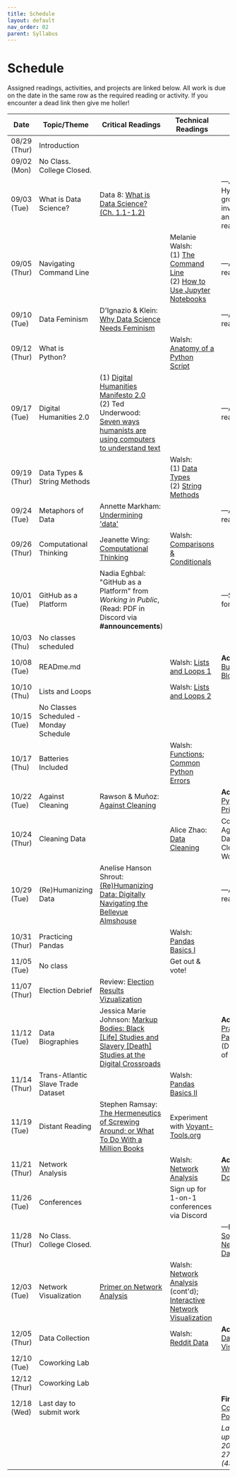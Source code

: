 ```yaml
---
title: Schedule
layout: default
nav_order: 02
parent: Syllabus
---
```


# Schedule

Assigned readings, activities, and projects are linked below. All work is due on the date in the same row as the required reading or activity. If you encounter a dead link then give me holler!

| Date         | Topic/Theme                            | Critical Readings                                            | Technical Readings                                           | Due by Class                                                 |
| ------------ | -------------------------------------- | ------------------------------------------------------------ | ------------------------------------------------------------ | ------------------------------------------------------------ |
| 08/29 (Thur) | Introduction                           |                                                              |                                                              |                                                              |
| 09/02 (Mon)  | No Class. College Closed.              |                                                              |                                                              |                                                              |
| 09/03 (Tue)  | What is Data Science?                  | Data 8: [What is Data Science? (Ch. 1.1-1.2)](https://inferentialthinking.com/chapters/01/what-is-data-science.html) |                                                              | —Join Hypothesis group via invite link & annotate readings   |
| 09/05 (Thur) | Navigating Command Line                |                                                              | Melanie Walsh: <br>(1) [The Command Line](https://melaniewalsh.github.io/Intro-Cultural-Analytics/01-Command-Line/01-The-Command-Line.html)<br>(2) [How to Use Jupyter Notebooks](https://melaniewalsh.github.io/Intro-Cultural-Analytics/02-Python/02-How-to-Use-Jupyter-Notebooks.html) | —Annotate reading                                            |
| 09/10 (Tue)  | Data Feminism                          | D'Ignazio & Klein: [Why Data Science Needs Feminism](https://data-feminism.mitpress.mit.edu/pub/frfa9szd/release/6) |                                                              | —Annotate reading                                            |
| 09/12 (Thur) | What is Python?                        |                                                              | Walsh: [Anatomy of a Python Script](https://melaniewalsh.github.io/Intro-Cultural-Analytics/02-Python/03-Anatomy-Python-Script.html) |                                                              |
| 09/17 (Tue)  | Digital Humanities 2.0                 | (1) [Digital Humanities Manifesto 2.0](https://www.humanitiesblast.com/manifesto/Manifesto_V2.pdf)<br>(2) Ted Underwood: [Seven ways humanists are using computers to understand text](https://tedunderwood.com/2015/06/04/seven-ways-humanists-are-using-computers-to-understand-text/) |                                                              | —Annotate reading                                            |
| 09/19 (Thur) | Data Types & String Methods            |                                                              | Walsh:<br> (1) [Data Types](https://melaniewalsh.github.io/Intro-Cultural-Analytics/02-Python/05-Data-Types.html) <br>(2) [String Methods](https://melaniewalsh.github.io/Intro-Cultural-Analytics/02-Python/06-String-Methods.html) |                                                              |
| 09/24 (Tue)  | Metaphors of Data                      | Annette Markham: [Undermining 'data'](https://firstmonday.org/ojs/index.php/fm/article/view/4868/3749) |                                                              | —Annotate reading                                            |
| 09/26 (Thur) | Computational Thinking                 | Jeanette Wing: [Computational Thinking](https://www.cs.cmu.edu/~15110-s13/Wing06-ct.pdf) | Walsh: [Comparisons & Conditionals](https://melaniewalsh.github.io/Intro-Cultural-Analytics/02-Python/08-Comparisons-Conditionals.html) |                                                              |
| 10/01 (Tue)  | GitHub as a Platform                   | Nadia Eghbal: "GitHub as a Platform" from *Working in Public*,  (Read: PDF in Discord via **#announcements**) |                                                              | —Sign up for [GitHub](https://github.com)                    |
| 10/03 (Thu)  | No classes scheduled                   |                                                              |                                                              |                                                              |
| 10/08 (Tue)  | READme.md                              |                                                              | Walsh: [Lists and Loops 1](https://melaniewalsh.github.io/Intro-Cultural-Analytics/02-Python/09-Lists-Loops-Part1.html) | **Activity 1**: [Building Blocks](https://zmuhls.github.io/ccny-data-science/activities/#activity-1-building-blocks) |
| 10/10 (Thu)  | Lists and Loops                        |                                                              | Walsh: [Lists and Loops 2](https://melaniewalsh.github.io/Intro-Cultural-Analytics/02-Python/10-Lists-Loops-Part2.html) |                                                              |
| 10/15 (Tue)  | No Classes Scheduled - Monday Schedule |                                                              |                                                              |                                                              |
| 10/17 (Thu)  | Batteries Included                     |                                                              | Walsh: [Functions](https://melaniewalsh.github.io/Intro-Cultural-Analytics/02-Python/12-Functions.html); [Common Python Errors](https://melaniewalsh.github.io/Intro-Cultural-Analytics/02-Python/13-Common-Python-Errors.html) |                                                              |
| 10/22 (Tue)  | Against Cleaning                       | Rawson & Muñoz: [Against Cleaning](https://dhdebates.gc.cuny.edu/read/untitled-f2acf72c-a469-49d8-be35-67f9ac1e3a60/section/07154de9-4903-428e-9c61-7a92a6f22e51) |                                                              | **Activity 2**: [Python Primer](https://zmuhls.github.io/ccny-data-science/activities/#activity-2-python-primer) |
| 10/24 (Thur) | Cleaning Data                          |                                                              | Alice Zhao: [Data Cleaning](https://github.com/adashofdata/nlp-in-python-tutorial/blob/master/1-Data-Cleaning.ipynb) | Complete Against Data Cleaning Worksheet                     |
| 10/29 (Tue)  | (Re)Humanizing Data                    | Anelise Hanson Shrout: [(Re)Humanizing Data: Digitally Navigating the Bellevue Almshouse](https://crdh.rrchnm.org/essays/v01-10-(re)-humanizing-data/) |                                                              | —Annotate reading(s)                                         |
| 10/31 (Thur) | Practicing Pandas                      |                                                              | Walsh: [Pandas Basics I](https://melaniewalsh.github.io/Intro-Cultural-Analytics/03-Data-Analysis/01-Pandas-Basics-Part1.html) |                                                              |
| 11/05 (Tue)  | No class                               |                                                              | Get out & vote!                                              |                                                              |
| 11/07 (Thur) | Election Debrief                       | Review: [Election Results Vizualization](https://toddwschneider.com/maps/nyc-presidential-election-results/?year=2024) |                                                              |                                                              |
| 11/12 (Tue)  | Data Biographies                       | Jessica Marie Johnson: [Markup Bodies: Black [Life] Studies and Slavery [Death] Studies at the Digital Crossroads](https://writingindhs19.web.unc.edu/wp-content/uploads/sites/18713/2019/03/0360057.pdf) |                                                              | **Activity 3**: [Practicing Pandas](https://zmuhls.github.io/ccny-data-science/activities/#activity-3-practicing-pandas) (Due by end of week) |
| 11/14 (Thur) | Trans-Atlantic Slave Trade Dataset     |                                                              | Walsh: [Pandas  Basics II](https://melaniewalsh.github.io/Intro-Cultural-Analytics/03-Data-Analysis/02-Pandas-Basics-Part2.html) |                                                              |
| 11/19 (Tue)  | Distant Reading                        | Stephen Ramsay: [The Hermeneutics of Screwing Around; or What To Do With a Million Books](https://web.archive.org/web/20140604085234/http://www.playingwithhistory.com/wp-content/uploads/2010/04/hermeneutics.pdf) | Experiment with [Voyant-Tools.org](https://voyant-tools.org/) |                                                              |
| 11/21 (Thur) | Network Analysis                       |                                                              | Walsh: [Network Analysis](https://melaniewalsh.github.io/Intro-Cultural-Analytics/06-Network-Analysis/01-Network-Analysis.html) | **Activity 4**: [Writing Docs](https://zmuhls.github.io/ccny-data-science/activities/#activity-4-writing-docs) |
| 11/26 (Tue)  | Conferences                            |                                                              | Sign up for 1-on-1 conferences via Discord                   |                                                              |
| 11/28 (Thur) | No Class. College Closed.              |                                                              |                                                              | —Explore [Social Network Datasets](https://github.com/melaniewalsh/sample-social-network-datasets) |
| 12/03 (Tue)  | Network Visualization                  | [Primer on Network Analysis](https://networkofthrones.com/a-primer-on-network-analysis/) | Walsh: [Network Analysis](https://melaniewalsh.github.io/Intro-Cultural-Analytics/06-Network-Analysis/01-Network-Analysis.html) (cont'd); [Interactive Network Visualization](https://melaniewalsh.github.io/Intro-Cultural-Analytics/06-Network-Analysis/01-Network-Analysis.html) |                                                              |
| 12/05 (Thur) | Data Collection                        |                                                              | Walsh: [Reddit Data](https://melaniewalsh.github.io/Intro-Cultural-Analytics/04-Data-Collection/14-Reddit-Data.html) | **Activity 5**: [Data Visualization](https://zmuhls.github.io/ccny-data-science/activities/#activity-5-data-visualization) |
| 12/10 (Tue)  | Coworking Lab                          |                                                              |                                                              |                                                              |
| 12/12 (Thur) | Coworking Lab                          |                                                              |                                                              |                                                              |
| 12/18 (Wed)  | Last day to submit work                |                                                              |                                                              | **Final**: [Social Coding Portfolio](https://zmuhls.github.io/ccny-data-science/portfolio/) |
|              |                                        |                                                              |                                                              | *Last updated: 2024 Nov 27 (4:51pm)*                         |
